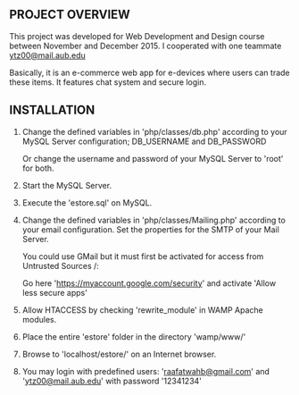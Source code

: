 PROJECT OVERVIEW
----------------
This project was developed for Web Development and Design course between November and December 2015. I cooperated with one teammate ytz00@mail.aub.edu

Basically, it is an e-commerce web app for e-devices where users can trade these items. It features chat system and secure login.


INSTALLATION
------------
1. Change the defined variables in 'php/classes/db.php' according to your MySQL Server configuration;
	DB_USERNAME and DB_PASSWORD

	Or change the username and password of your MySQL Server to 'root' for both.
    
2. Start the MySQL Server.

3. Execute the 'estore.sql' on MySQL.

4. Change the defined variables in 'php/classes/Mailing.php' according to your email configuration.
	Set the properties for the SMTP of your Mail Server.

	You could use GMail but it must first be activated for access from Untrusted Sources /:
	
	Go here 'https://myaccount.google.com/security' and activate 'Allow less secure apps'  

5. Allow HTACCESS by checking 'rewrite_module' in WAMP Apache modules.

6. Place the entire 'estore' folder in the directory 'wamp/www/'

7. Browse to 'localhost/estore/' on an Internet browser.

8. You may login with predefined users: 'raafatwahb@gmail.com' and 'ytz00@mail.aub.edu' with password '12341234'

